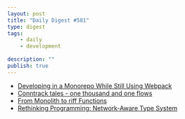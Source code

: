 ```yaml
---
layout: post
title: "Daily Digest #581"
type: digest
tags: 
    - daily
    - development
    
description: ""
publish: true
---
```


- [Developing in a Monorepo While Still Using Webpack](https://codeascraft.com/2020/04/06/developing-in-a-monorepo-while-still-using-webpack/)
- [Conntrack tales - one thousand and one flows](https://blog.cloudflare.com/conntrack-tales-one-thousand-and-one-flows/)
- [From Monolith to riff Functions](https://www.infoq.com/presentations/riff-functions/)
- [Rethinking Programming: Network-Aware Type System](https://hackernoon.com/rethinking-programming-network-aware-type-system-8o7x3yh6?source=rss)
